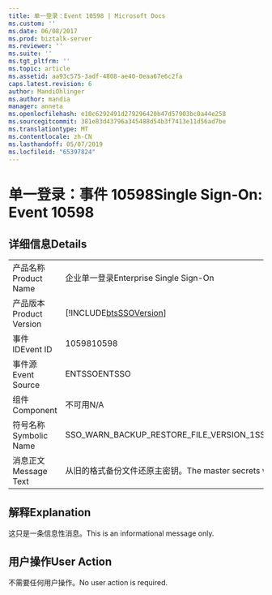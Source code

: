 ```yaml
---
title: 单一登录：Event 10598 | Microsoft Docs
ms.custom: ''
ms.date: 06/08/2017
ms.prod: biztalk-server
ms.reviewer: ''
ms.suite: ''
ms.tgt_pltfrm: ''
ms.topic: article
ms.assetid: aa93c575-3adf-4808-ae40-0eaa67e6c2fa
caps.latest.revision: 6
author: MandiOhlinger
ms.author: mandia
manager: anneta
ms.openlocfilehash: e10c6292491d279296420b47d57903bc0a44e258
ms.sourcegitcommit: 381e83d43796a345488d54b3f7413e11d56ad7be
ms.translationtype: MT
ms.contentlocale: zh-CN
ms.lasthandoff: 05/07/2019
ms.locfileid: "65397824"
---
```

# <a name="single-sign-on-event-10598"></a><span data-ttu-id="fbf99-102">单一登录：事件 10598</span><span class="sxs-lookup"><span data-stu-id="fbf99-102">Single Sign-On: Event 10598</span></span>
## <a name="details"></a><span data-ttu-id="fbf99-103">详细信息</span><span class="sxs-lookup"><span data-stu-id="fbf99-103">Details</span></span>  
  
|                 |                                                                    |
|-----------------|--------------------------------------------------------------------|
|  <span data-ttu-id="fbf99-104">产品名称</span><span class="sxs-lookup"><span data-stu-id="fbf99-104">Product Name</span></span>   |                     <span data-ttu-id="fbf99-105">企业单一登录</span><span class="sxs-lookup"><span data-stu-id="fbf99-105">Enterprise Single Sign-On</span></span>                      |
| <span data-ttu-id="fbf99-106">产品版本</span><span class="sxs-lookup"><span data-stu-id="fbf99-106">Product Version</span></span> |     [!INCLUDE[btsSSOVersion](../includes/btsssoversion-md.md)]     |
|    <span data-ttu-id="fbf99-107">事件 ID</span><span class="sxs-lookup"><span data-stu-id="fbf99-107">Event ID</span></span>     |                               <span data-ttu-id="fbf99-108">10598</span><span class="sxs-lookup"><span data-stu-id="fbf99-108">10598</span></span>                                |
|  <span data-ttu-id="fbf99-109">事件源</span><span class="sxs-lookup"><span data-stu-id="fbf99-109">Event Source</span></span>   |                               <span data-ttu-id="fbf99-110">ENTSSO</span><span class="sxs-lookup"><span data-stu-id="fbf99-110">ENTSSO</span></span>                               |
|    <span data-ttu-id="fbf99-111">组件</span><span class="sxs-lookup"><span data-stu-id="fbf99-111">Component</span></span>    |                                <span data-ttu-id="fbf99-112">不可用</span><span class="sxs-lookup"><span data-stu-id="fbf99-112">N/A</span></span>                                 |
|  <span data-ttu-id="fbf99-113">符号名称</span><span class="sxs-lookup"><span data-stu-id="fbf99-113">Symbolic Name</span></span>  |               <span data-ttu-id="fbf99-114">SSO_WARN_BACKUP_RESTORE_FILE_VERSION_1</span><span class="sxs-lookup"><span data-stu-id="fbf99-114">SSO_WARN_BACKUP_RESTORE_FILE_VERSION_1</span></span>               |
|  <span data-ttu-id="fbf99-115">消息正文</span><span class="sxs-lookup"><span data-stu-id="fbf99-115">Message Text</span></span>   | <span data-ttu-id="fbf99-116">从旧的格式备份文件还原主密钥。</span><span class="sxs-lookup"><span data-stu-id="fbf99-116">The master secrets were restored from an older format backup file.</span></span> |
  
## <a name="explanation"></a><span data-ttu-id="fbf99-117">解释</span><span class="sxs-lookup"><span data-stu-id="fbf99-117">Explanation</span></span>  
 <span data-ttu-id="fbf99-118">这只是一条信息性消息。</span><span class="sxs-lookup"><span data-stu-id="fbf99-118">This is an informational message only.</span></span>  
  
## <a name="user-action"></a><span data-ttu-id="fbf99-119">用户操作</span><span class="sxs-lookup"><span data-stu-id="fbf99-119">User Action</span></span>  
 <span data-ttu-id="fbf99-120">不需要任何用户操作。</span><span class="sxs-lookup"><span data-stu-id="fbf99-120">No user action is required.</span></span>